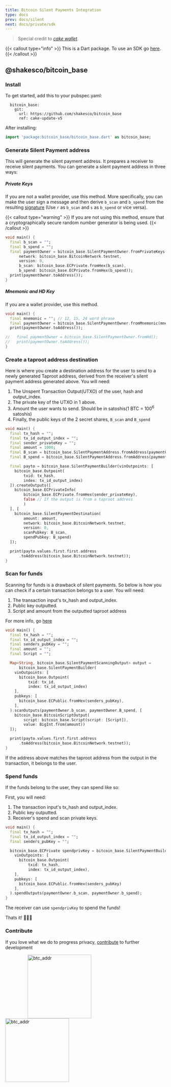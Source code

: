 ```yaml
---
title: Bitcoin Silent Payments Integration
type: docs
prev: docs/silent
next: docs/private/sdk
---
```


> Special credit to [_cake wallet_](https://github.com/cake-tech/bitcoin_base/tree/cake-update-v5 "cake wallet").

{{< callout type="info" >}}
This is a Dart package. To use an SDK go [here](./../sdk).
{{< /callout >}}

## @shakesco/bitcoin_base

### Install

To get started, add this to your pubspec.yaml:

```shell {filename=pubspec.yaml}
  bitcoin_base:
    git:
      url: https://github.com/shakesco/bitcoin_base
      ref: cake-update-v5
```

After installing:

```dart {filename="index.dart"}
import 'package:bitcoin_base/bitcoin_base.dart' as bitcoin_base;
```

### Generate Silent Payment address

This will generate the silent payment address. It prepares a receiver to receive silent payments.
You can generate a silent payment address in three ways:

##### Private Keys

If you are not a wallet provider, use this method. More specifically, you can make the user sign a message and then derive `b_scan` and `b_spend` from the resulting [signature](https://cryptobook.nakov.com/digital-signatures/ecdsa-sign-verify-messages#ecdsa-sign) (Use `r` as `b_scan` and `s` as `b_spend` or vice versa).

{{< callout type="warning" >}}
If you are not using this method, ensure that a cryptographically secure random number generator is being used.
{{< /callout >}}

```dart {filename="index.dart"}
void main() {
  final b_scan = "";
  final b_spend = "";
  final paymentOwner = bitcoin_base.SilentPaymentOwner.fromPrivateKeys(
      network: bitcoin_base.BitcoinNetwork.testnet,
      version: 0,
      b_scan: bitcoin_base.ECPrivate.fromHex(b_scan),
      b_spend: bitcoin_base.ECPrivate.fromHex(b_spend));
  print(paymentOwner.toAddress());
}
```

##### Mnemonic and HD Key

If you are a wallet provider, use this method.

```dart {filename="index.dart"}
void main() {
  final mnemonic = ""; // 12, 15, 24 word phrase
  final paymentOwner = bitcoin_base.SilentPaymentOwner.fromMnemonic(mnemonic);
  print(paymentOwner.toAddress());

//   final paymentOwner = bitcoin_base.SilentPaymentOwner.fromHd();
//   print(paymentOwner.toAddress());
}
```

### Create a taproot address destination

Here is where you create a destination address for the user to send to a newly generated Taproot address, derived from the receiver's silent payment address generated above.
You will need:

1. The Unspent Transaction Output(UTXO) of the user, hash and output_index.
2. The private key of the UTXO in 1 above.
3. Amount the user wants to send. Should be in satoshis(1 BTC = 100<sup>6</sup> satoshis)
4. Finally, the public keys of the 2 secret shares, `B_scan` and `B_spend`

```dart {filename="index.dart"}
void main() {
  final tx_hash = "";
  final tx_id_output_index = "";
  final sender_privateKey = "";
  final amount = 1000;
  final B_scan = bitcoin_base.SilentPaymentAddress.fromAddress(paymentOwner.toAddress()).B_scan;
  final B_spend = bitcoin_base.SilentPaymentAddress.fromAddress(paymentOwner.toAddress()).B_spend;

  final payto = bitcoin_base.SilentPaymentBuilder(vinOutpoints: [
    bitcoin_base.Outpoint(
        txid: tx_hash,
        index: tx_id_output_index)
  ]).createOutputs([
    bitcoin_base.ECPrivateInfo(
        bitcoin_base.ECPrivate.fromHex(sender_privateKey),
        false // If the output is from a taproot address
        )
  ], [
    bitcoin_base.SilentPaymentDestination(
        amount: amount,
        network: bitcoin_base.BitcoinNetwork.testnet,
        version: 0,
        scanPubkey: B_scan,
        spendPubkey: B_spend)
  ]);

  print(payto.values.first.first.address
      .toAddress(bitcoin_base.BitcoinNetwork.testnet));
}
```

### Scan for funds

Scanning for funds is a drawback of silent payments. So below is how you can check if a certain transaction belongs to a user. You will need:

1. The transaction input's tx_hash and output_index.
2. Public key outputted.
3. Script and amount from the outputted taproot address

For more info, go [here](https://github.com/bitcoin/bips/blob/master/bip-0352.mediawiki#scanning-silent-payment-eligible-transactions)

```dart {filename="index.dart"}
void main() {
  final tx_hash = "";
  final tx_id_output_index = "";
  final senders_pubKey = "";
  final amount = "";
  final Script = "";

  Map<String, bitcoin_base.SilentPaymentScanningOutput> output =
      bitcoin_base.SilentPaymentBuilder(
    vinOutpoints: [
      bitcoin_base.Outpoint(
          txid: tx_id,
          index: tx_id_output_index)
    ],
    pubkeys: [
      bitcoin_base.ECPublic.fromHex(senders_pubKey),
    ],
  ).scanOutputs(paymentOwner.b_scan, paymentOwner.B_spend, [
    bitcoin_base.BitcoinScriptOutput(
        script: bitcoin_base.Script(script: [Script]),
        value: BigInt.from(amount))
  ]);

  print(payto.values.first.first.address
      .toAddress(bitcoin_base.BitcoinNetwork.testnet));
}
```

If the address above matches the taproot address from the output in the transaction, it belongs to the user.

### Spend funds

If the funds belong to the user, they can spend like so:

First, you will need:

1. The transaction input's tx_hash and output_index.
2. Public key outputted.
3. Receiver's spend and scan private keys.

```dart {filename="index.dart"}
void main() {
  final tx_hash = "";
  final tx_id_output_index = "";
  final senders_pubKey = "";

  bitcoin_base.ECPrivate spendprivKey = bitcoin_base.SilentPaymentBuilder(
    vinOutpoints: [
      bitcoin_base.Outpoint(
          txid: tx_hash,
          index: tx_id_output_index),
    ],
    pubkeys: [
      bitcoin_base.ECPublic.fromHex(senders_pubKey)
    ],
  ).spendOutputs(paymentOwner.b_scan, paymentOwner.b_spend);
}
```

The receiver can use `spendprivKey` to spend the funds!

Thats it! 🎊🎊🎊

### Contribute

If you love what we do to progress privacy, [contribute](https://me-qr.com/text/vPod5qN0 "btc_addr") to further development

<img src="/images/bitcoin_address.png" alt="btc_addr" style="display: inline-block; margin-right: 100px; margin-left: 70px;" width="200" height="200">
<img src="/images/silent.png" alt="btc_addr" width="200" style="display: inline-block; margin-right: 10px;" height="200">
